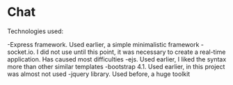 # Chat
Technologies used:

-Express framework. Used earlier, a simple minimalistic framework
-socket.io. I did not use until this point, it was necessary to create a real-time application. Has caused most difficulties
-ejs. Used earlier, I liked the syntax more than other similar templates
-bootstrap 4.1. Used earlier, in this project was almost not used
-jquery library. Used before, a huge toolkit
